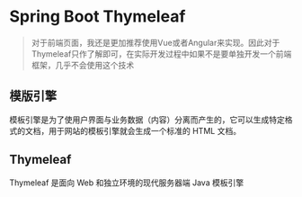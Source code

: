 # Spring Boot Thymeleaf

> 对于前端页面，我还是更加推荐使用Vue或者Angular来实现。因此对于Thymeleaf只作了解即可，在实际开发过程中如果不是要单独开发一个前端框架，几乎不会使用这个技术

## 模版引擎

模板引擎是为了使用户界面与业务数据（内容）分离而产生的，它可以生成特定格式的文档，用于网站的模板引擎就会生成一个标准的 HTML 文档。

## Thymeleaf
Thymeleaf 是⾯向 Web 和独⽴环境的现代服务器端 Java 模板引擎

